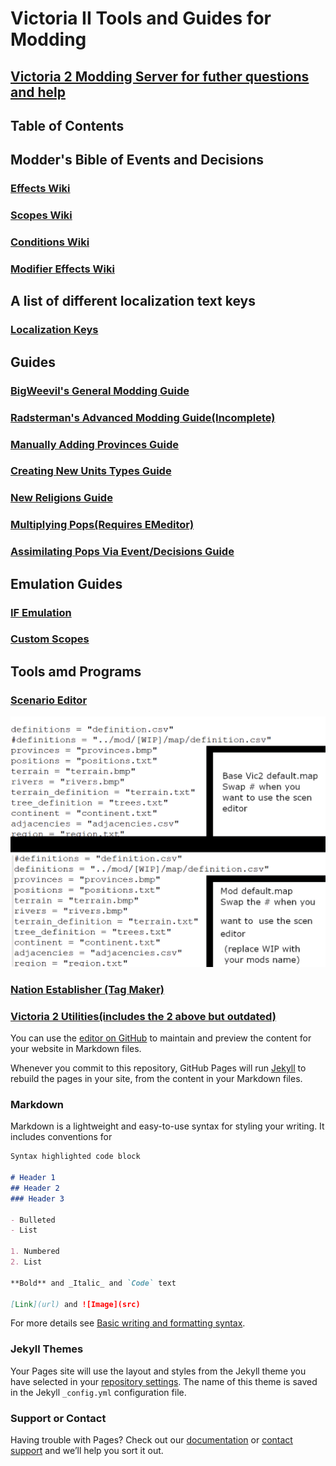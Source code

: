 # Victoria II Tools and Guides for Modding

## [Victoria 2 Modding Server for futher questions and help](https://discord.gg/M7fZVQcCvA)

## Table of Contents

## Modder's Bible of Events and Decisions
### [Effects Wiki](https://vic2.paradoxwikis.com/List_of_effects)
### [Scopes Wiki](https://vic2.paradoxwikis.com/List_of_scopes)
### [Conditions Wiki](https://vic2.paradoxwikis.com/List_of_conditions)
### [Modifier Effects Wiki](https://vic2.paradoxwikis.com/Modifier_effects)

## A list of different localization text keys
### [Localization Keys](https://forum.paradoxplaza.com/forum/threads/localization-text-key-list.946323/)

## Guides
### [BigWeevil's General Modding Guide](https://docs.google.com/document/d/1M6vrSN4sEgXID59jwGg3ATymU1gRu6qNEA4Fw_O1RQU/edit)
### [Radsterman's Advanced Modding Guide(Incomplete)](https://docs.google.com/document/d/1xjTbUN6P8EtvcHBbULupJm0VmREtyI4V0t2ORpFi4Jo/edit)
### [Manually Adding Provinces Guide](https://www.reddit.com/r/paradoxplaza/comments/3s6j0b/adding_new_provinces_to_victoria_2_a_miniguide/)
### [Creating New Units Types Guide](https://www.reddit.com/r/victoria2/comments/jh2qqb/a_guide_to_creating_new_units/)
### [New Religions Guide](https://forum.paradoxplaza.com/forum/threads/victoria-2-hod-creating-adding-new-religion.856476/post-19365249)
### [Multiplying Pops(Requires EMeditor)](https://stackoverflow.com/questions/64560449/trying-multiplying-numbers-on-a-line-starting-with-the-word-size-with-a-consta)
### [Assimilating Pops Via Event/Decisions Guide](https://www.reddit.com/r/victoria2/comments/k4kehk/how_to_assimilate_pops_by_event/)
## Emulation Guides
### [IF Emulation](https://forum.paradoxplaza.com/forum/threads/if-emulation-bringing-the-if-scope-to-pre-eu4-paradox-game-code.1478104/)
### [Custom Scopes](https://forum.paradoxplaza.com/forum/threads/massive-breakthrough-creating-your-own-scopes-using-regions-utility-tags-are-now-obsolete.1495300/)

## Tools amd Programs
### [Scenario Editor](https://sourceforge.net/projects/eug/files/Clausewitz%20Scenario%20Editor/Scenario_Editor_0.9.7.zip/download)
![Lower Left Corner](pictures/how_to_use_scen.png)
### [Nation Establisher (Tag Maker)](https://forum.paradoxplaza.com/forum/threads/victoria-2-tag-creator.685792/)
### [Victoria 2 Utilities(includes the 2 above but outdated)](https://www.dropbox.com/s/f6p3sj0oz6qd5kk/Vic2%20Utilities.rar?dl=0)

You can use the [editor on GitHub](https://github.com/JmanThunder/Victoria-2-Moddding-Tools-and-Guides/edit/gh-pages/index.md) to maintain and preview the content for your website in Markdown files.

Whenever you commit to this repository, GitHub Pages will run [Jekyll](https://jekyllrb.com/) to rebuild the pages in your site, from the content in your Markdown files.

### Markdown

Markdown is a lightweight and easy-to-use syntax for styling your writing. It includes conventions for

```markdown
Syntax highlighted code block

# Header 1
## Header 2
### Header 3

- Bulleted
- List

1. Numbered
2. List

**Bold** and _Italic_ and `Code` text

[Link](url) and ![Image](src)
```

For more details see [Basic writing and formatting syntax](https://docs.github.com/en/github/writing-on-github/getting-started-with-writing-and-formatting-on-github/basic-writing-and-formatting-syntax).

### Jekyll Themes

Your Pages site will use the layout and styles from the Jekyll theme you have selected in your [repository settings](https://github.com/JmanThunder/Victoria-2-Moddding-Tools-and-Guides/settings/pages). The name of this theme is saved in the Jekyll `_config.yml` configuration file.

### Support or Contact

Having trouble with Pages? Check out our [documentation](https://docs.github.com/categories/github-pages-basics/) or [contact support](https://support.github.com/contact) and we’ll help you sort it out.
